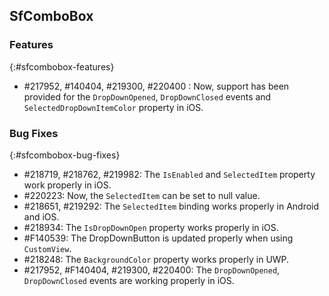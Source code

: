 ## SfComboBox

### Features
{:#sfcombobox-features}

* \#217952, \#140404, \#219300, \#220400 : Now, support has been provided for the `DropDownOpened`, `DropDownClosed` events and `SelectedDropDownItemColor` property in iOS.

### Bug Fixes
{:#sfcombobox-bug-fixes}

* \#218719, \#218762, \#219982: The `IsEnabled` and `SelectedItem` property work properly in iOS.
* \#220223: Now, the `SelectedItem` can be set to null value.
* \#218651, \#219292: The `SelectedItem` binding works properly in Android and iOS.
* \#218934: The `IsDropDownOpen` property works properly in iOS.
* \#F140539: The DropDownButton is updated properly when using `CustomView`.
* \#218248: The `BackgroundColor` property works properly in UWP.
* \#217952, \#F140404, \#219300, \#220400: The `DropDownOpened`, `DropDownClosed` events are working properly in iOS.
